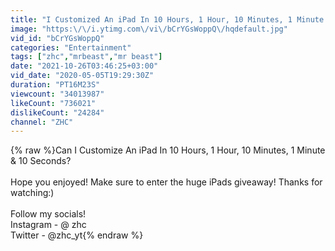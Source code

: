 ```yaml
---
title: "I Customized An iPad In 10 Hours, 1 Hour, 10 Minutes, 1 Minute & 10 Seconds - Challenge"
image: "https:\/\/i.ytimg.com\/vi\/bCrYGsWoppQ\/hqdefault.jpg"
vid_id: "bCrYGsWoppQ"
categories: "Entertainment"
tags: ["zhc","mrbeast","mr beast"]
date: "2021-10-26T03:46:25+03:00"
vid_date: "2020-05-05T19:29:30Z"
duration: "PT16M23S"
viewcount: "34013987"
likeCount: "736021"
dislikeCount: "24284"
channel: "ZHC"
---
```

{% raw %}Can I Customize An iPad In 10 Hours, 1 Hour, 10 Minutes, 1 Minute &amp; 10 Seconds?<br /><br />Hope you enjoyed! Make sure to enter the huge iPads giveaway! Thanks for watching:)<br /><br />Follow my socials! <br />Instagram - @ zhc<br />Twitter - @zhc_yt{% endraw %}
